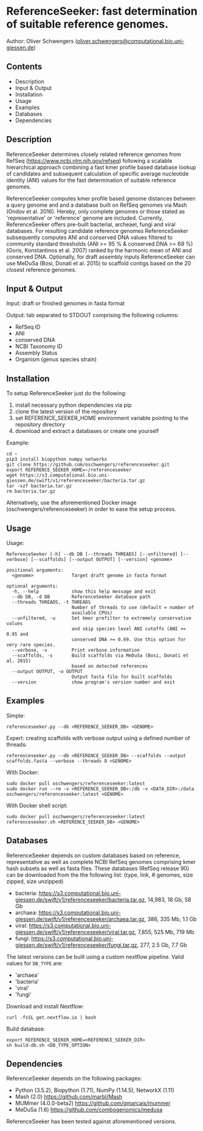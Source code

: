 # ReferenceSeeker: fast determination of suitable reference genomes.
Author: Oliver Schwengers (oliver.schwengers@computational.bio.uni-giessen.de)


## Contents
- Description
- Input & Output
- Installation
- Usage
- Examples
- Databases
- Dependencies


## Description
ReferenceSeeker determines closely related reference genomes from
RefSeq (<https://www.ncbi.nlm.nih.gov/refseq>) following a scalable hierarchical
approach combining a fast kmer profile based database lookup of candidates and
subsequent calculation of specific average nucleotide identity (ANI) values
for the fast determination of suitable reference genomes.

ReferenceSeeker computes kmer profile based genome distances between a query genome and
and a database built on RefSeq genomes via Mash (Ondov et al. 2016). Hereby, only
complete genomes or those stated as 'representative' or 'reference' genome are included.
Currently, ReferenceSeeker offers pre-built bacterial, archeael, fungi and viral
databases. For resulting candidate reference genomes ReferenceSeeker subsequently
computes ANI and conserved DNA values filtered to community standard thresholds (ANI >= 95 % &
conserved DNA >= 69 %) (Goris, Konstantinos et al. 2007) ranked by the harmonic
mean of ANI and conserved DNA. Optionally, for draft assembly inputs
ReferenceSeeker can use MeDuSa (Bosi, Donati et al. 2015) to scaffold contigs
based on the 20 closest reference genomes.


## Input & Output
Input:
draft or finished genomes in fasta format

Output:
tab separated to STDOUT comprising the following columns:
- RefSeq ID
- ANI
- conserved DNA
- NCBI Taxonomy ID
- Assembly Status
- Organism (genus species strain)


## Installation
To setup ReferenceSeeker just do the following:
1. install necessary python dependencies via pip
2. clone the latest version of the repository
3. set REFERENCE_SEEKER_HOME environment variable pointing to the repository directory
4. download and extract a databases or create one yourself

Example:
```
cd ~
pip3 install biopython numpy networkx
git clone https://github.com/oschwengers/referenceseeker.git
export REFERENCE_SEEKER_HOME=~/referenceseeker
wget https://s3.computational.bio.uni-giessen.de/swift/v1/referenceseeker/bacteria.tar.gz
tar -xzf bacteria.tar.gz
rm bacteria.tar.gz
```

Alternatively, use the aforementioned Docker image (oschwengers/referenceseeker)
in order to ease the setup process.


## Usage
Usage:
```
ReferenceSeeker [-h] --db DB [--threads THREADS] [--unfiltered] [--verbose] [--scaffolds] [--output OUTPUT] [--version] <genome>

positional arguments:
  <genome>              Target draft genome in fasta format

optional arguments:
  -h, --help            show this help message and exit
  --db DB, -d DB        ReferenceSeeker database path
  --threads THREADS, -t THREADS
                        Number of threads to use (default = number of
                        available CPUs)
  --unfiltered, -u      Set kmer prefilter to extremely conservative values
                        and skip species level ANI cutoffs (ANI >= 0.95 and
                        conserved DNA >= 0.69. Use this option for very rare species.
  --verbose, -v         Print verbose information
  --scaffolds, -s       Build scaffolds via MeDuSa (Bosi, Donati et al. 2015)
                        based on detected references
  --output OUTPUT, -o OUTPUT
                        Output fasta file for built scaffolds
  --version             show program's version number and exit
```

## Examples
Simple:
```
referenceseeker.py --db <REFERENCE_SEEKER_DB> <GENOME>
```

Expert: creating scaffolds with verbose output using a defined number of threads:
```
referenceseeker.py --db <REFERENCE_SEEKER_DB> --scaffolds --output scaffolds.fasta --verbose --threads 8 <GENOME>
```

With Docker:
```
sudo docker pull oschwengers/referenceseeker:latest
sudo docker run --rm -v <REFERENCE_SEEKER_DB>:/db -v <DATA_DIR>:/data oschwengers/referenceseeker:latest <GENOME>
```

With Docker shell script:
```
sudo docker pull oschwengers/referenceseeker:latest
referenceseeker.sh <REFERENCE_SEEKER_DB> <GENOME>
```


## Databases
ReferenceSeeker depends on custom databases based on reference, representative as well as complete NCBI RefSeq genomes
comprising kmer hash subsets as well as fasta files.
These databases (RefSeq release 90) can be downloaded from the the following list: (type, link, # genomes, size zipped, size unzipped)
- bacteria: <https://s3.computational.bio.uni-giessen.de/swift/v1/referenceseeker/bacteria.tar.gz>, 14,983, 18 Gb, 58 Gb
- archaea: <https://s3.computational.bio.uni-giessen.de/swift/v1/referenceseeker/archaea.tar.gz>, 386, 335 Mb, 1.1 Gb
- viral: <https://s3.computational.bio.uni-giessen.de/swift/v1/referenceseeker/viral.tar.gz>, 7,855, 525 Mb, 719 Mb
- fungi: <https://s3.computational.bio.uni-giessen.de/swift/v1/referenceseeker/fungi.tar.gz>, 277, 2.5 Gb, 7.7 Gb

The latest versions can be built using a custom nextflow pipeline.
Valid values for `DB_TYPE` are:
- 'archaea'
- 'bacteria'
- 'viral'
- 'fungi'

Download and install Nextflow:
```
curl -fsSL get.nextflow.io | bash
```

Build database:
```
export REFERENCE_SEEKER_HOME=<REFERENCE_SEEKER_DIR>
sh build-db.sh <DB_TYPE_OPTION>
```

## Dependencies
ReferenceSeeker depends on the following packages:
- Python (3.5.2), Biopython (1.71), NumPy (1.14.5), NetworkX (1.11)
- Mash (2.0) <https://github.com/marbl/Mash>
- MUMmer (4.0.0-beta2) <https://github.com/gmarcais/mummer>
- MeDuSa (1.6) <https://github.com/combogenomics/medusa>

ReferenceSeeker has been tested against aforementioned versions.
